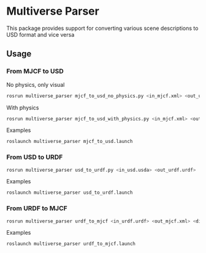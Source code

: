 # Multiverse Parser

This package provides support for converting various scene descriptions to USD format and vice versa

## Usage

### From MJCF to USD

No physics, only visual

```bash
rosrun multiverse_parser mjcf_to_usd_no_physics.py <in_mjcf.xml> <out_usd.usda>
```

With physics

```bash
rosrun multiverse_parser mjcf_to_usd_with_physics.py <in_mjcf.xml> <out_usd.usda>
```

Examples

```bash
roslaunch multiverse_parser mjcf_to_usd.launch
```
### From USD to URDF

```bash
rosrun multiverse_parser usd_to_urdf.py <in_usd.usda> <out_urdf.urdf>
```

Examples

```bash
roslaunch multiverse_parser usd_to_urdf.launch
```
### From URDF to MJCF

```bash
rosrun multiverse_parser urdf_to_mjcf <in_urdf.urdf> <out_mjcf.xml> <disable_parent_child_collision_level>
```

Examples

```bash
roslaunch multiverse_parser urdf_to_mjcf.launch
```
